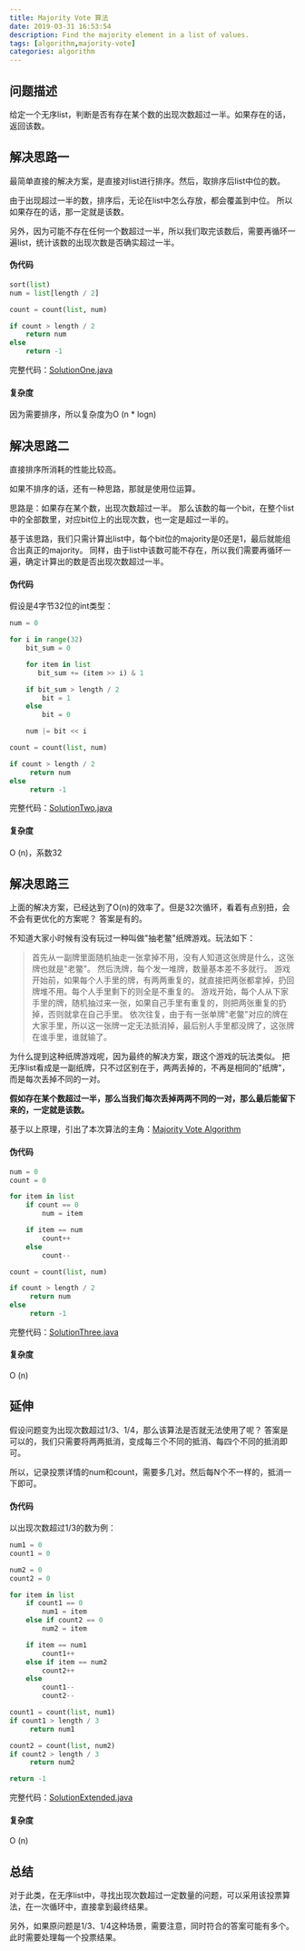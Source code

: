 ```yaml
---
title: Majority Vote 算法
date: 2019-03-31 16:53:54
description: Find the majority element in a list of values.
tags: [algorithm,majority-vote]
categories: algorithm
---
```


## 问题描述
给定一个无序list，判断是否有存在某个数的出现次数超过一半。如果存在的话，返回该数。

## 解决思路一
最简单直接的解决方案，是直接对list进行排序。然后，取排序后list中位的数。

由于出现超过一半的数，排序后，无论在list中怎么存放，都会覆盖到中位。
所以如果存在的话，那一定就是该数。

另外，因为可能不存在任何一个数超过一半，所以我们取完该数后，需要再循环一遍list，统计该数的出现次数是否确实超过一半。

#### 伪代码
```python
sort(list)
num = list[length / 2]

count = count(list, num)

if count > length / 2
    return num
else
    return -1
```
完整代码：[SolutionOne.java](https://github.com/xiaye0816/BlogCode/blob/master/src/main/majority_vote_algorithm/solution/SolutionOne.java)

#### 复杂度
因为需要排序，所以复杂度为O (n * logn)

## 解决思路二
直接排序所消耗的性能比较高。

如果不排序的话，还有一种思路，那就是使用位运算。

思路是：如果存在某个数，出现次数超过一半。
那么该数的每一个bit，在整个list中的全部数里，对应bit位上的出现次数，也一定是超过一半的。

基于该思路，我们只需计算出list中，每个bit位的majority是0还是1，最后就能组合出真正的majority。
同样，由于list中该数可能不存在，所以我们需要再循环一遍，确定计算出的数是否出现次数超过一半。

#### 伪代码
假设是4字节32位的int类型：
```python
num = 0

for i in range(32)
    bit_sum = 0

    for item in list
       bit_sum += (item >> i) & 1

    if bit_sum > length / 2
        bit = 1
    else
        bit = 0

    num |= bit << i

count = count(list, num)

if count > length / 2
     return num
else
     return -1
```
完整代码：[SolutionTwo.java](https://github.com/xiaye0816/BlogCode/blob/master/src/main/majority_vote_algorithm/solution/SolutionTwo.java)

#### 复杂度
O (n)，系数32

## 解决思路三
上面的解决方案，已经达到了O(n)的效率了。但是32次循环，看着有点别扭，会不会有更优化的方案呢？
答案是有的。

不知道大家小时候有没有玩过一种叫做"抽老鳖"纸牌游戏。玩法如下：
>首先从一副牌里面随机抽走一张拿掉不用，没有人知道这张牌是什么，这张牌也就是"老鳖"。
>然后洗牌，每个发一堆牌，数量基本差不多就行。
>游戏开始前，如果每个人手里的牌，有两两重复的，就直接把两张都拿掉，扔回牌堆不用。每个人手里剩下的则全是不重复的。
>游戏开始，每个人从下家手里的牌，随机抽过来一张，如果自己手里有重复的，则把两张重复的扔掉，否则就拿在自己手里。
>依次往复，由于有一张单牌"老鳖"对应的牌在大家手里，所以这一张牌一定无法抵消掉，最后别人手里都没牌了，这张牌在谁手里，谁就输了。

为什么提到这种纸牌游戏呢，因为最终的解决方案，跟这个游戏的玩法类似。
把无序list看成是一副纸牌，只不过区别在于，两两丢掉的，不再是相同的"纸牌"，而是每次丢掉不同的一对。

**假如存在某个数超过一半，那么当我们每次丢掉两两不同的一对，那么最后能留下来的，一定就是该数。**

基于以上原理，引出了本次算法的主角：[Majority Vote Algorithm](https://en.wikipedia.org/wiki/Boyer%E2%80%93Moore_majority_vote_algorithm)

#### 伪代码

```python
num = 0
count = 0

for item in list
    if count == 0
        num = item

    if item == num
        count++
    else
        count--

count = count(list, num)

if count > length / 2
     return num
else
     return -1
```
完整代码：[SolutionThree.java](https://github.com/xiaye0816/BlogCode/blob/master/src/main/majority_vote_algorithm/solution/SolutionThree.java)

#### 复杂度
O (n)


## 延伸
假设问题变为出现次数超过1/3、1/4，那么该算法是否就无法使用了呢？
答案是可以的，我们只需要将两两抵消，变成每三个不同的抵消、每四个不同的抵消即可。

所以，记录投票详情的num和count，需要多几对。然后每N个不一样的，抵消一下即可。

#### 伪代码

以出现次数超过1/3的数为例：

```python
num1 = 0
count1 = 0

num2 = 0
count2 = 0

for item in list
    if count1 == 0
        num1 = item
    else if count2 == 0
        num2 = item

    if item == num1
        count1++
    else if item == num2
        count2++
    else
        count1--
        count2--

count1 = count(list, num1)
if count1 > length / 3
     return num1

count2 = count(list, num2)
if count2 > length / 3
     return num2

return -1
```
完整代码：[SolutionExtended.java](https://github.com/xiaye0816/BlogCode/blob/master/src/main/majority_vote_algorithm/solution/SolutionExtended.java)

#### 复杂度
O (n)

## 总结
对于此类，在无序list中，寻找出现次数超过一定数量的问题，可以采用该投票算法，在一次循环中，直接拿到最终结果。

另外，如果原问题是1/3、1/4这种场景，需要注意，同时符合的答案可能有多个。此时需要处理每一个投票结果。